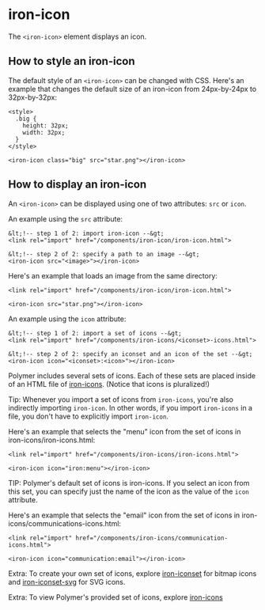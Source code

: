 # iron-icon

The `<iron-icon>` element displays an icon.

## How to style an iron-icon
The default style of an `<iron-icon>` can be changed with CSS. Here's an example that changes the default size of an iron-icon from 24px-by-24px to 32px-by-32px:

    <style>
      .big {
        height: 32px;
        width: 32px;
      }
    </style>

    <iron-icon class="big" src="star.png"></iron-icon>

## How to display an iron-icon
An `<iron-icon>` can be displayed using one of two attributes: `src` or `icon`.

An example using the `src` attribute:

    &lt;!-- step 1 of 2: import iron-icon --&gt;
    <link rel="import" href="/components/iron-icon/iron-icon.html">
    
    &lt;!-- step 2 of 2: specify a path to an image --&gt;
    <iron-icon src="<image>"></iron-icon>

Here's an example that loads an image from the same directory: 

    <link rel="import" href="/components/iron-icon/iron-icon.html">

    <iron-icon src="star.png"></iron-icon>

An example using the `icon` attribute:
    
    &lt;!-- step 1 of 2: import a set of icons --&gt;
    <link rel="import" href="/components/iron-icons/<iconset>-icons.html">

    &lt;!-- step 2 of 2: specify an iconset and an icon of the set --&gt;
    <iron-icon icon="<iconset>:<icon>"></iron-icon> 

Polymer includes several sets of icons. Each of these sets are placed inside of an HTML file of [iron-icons](#iron-icons). (Notice that icons is pluralized!)

Tip: Whenever you import a set of icons from `iron-icons`, you're also indirectly importing `iron-icon`. In other words, if you import `iron-icons` in a file, you don't have to explicitly import `iron-icon`.

Here's an example that selects the "menu" icon from the set of icons in iron-icons/iron-icons.html:

    <link rel="import" href="/components/iron-icons/iron-icons.html">

    <iron-icon icon="iron:menu"></iron-icon>

TIP: Polymer's default set of icons is iron-icons. If you select an icon from this set, you can specify just the name of the icon as the value of the `icon` attribute.  

Here's an example that selects the "email" icon from the set of icons in iron-icons/communications-icons.html:

    <link rel="import" href="/components/iron-icons/communication-icons.html">

    <iron-icon icon="communication:email"></iron-icon>

Extra: To create your own set of icons, explore [iron-iconset](#iron-iconset) for bitmap icons and [iron-iconset-svg](#iron-iconset-svg) for SVG icons. 

Extra: To view Polymer's provided set of icons, explore [iron-icons](#iron-icons)